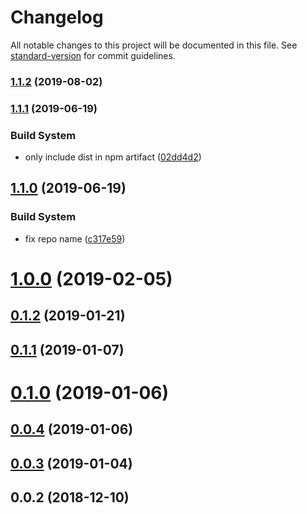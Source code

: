 # Changelog

All notable changes to this project will be documented in this file. See [standard-version](https://github.com/conventional-changelog/standard-version) for commit guidelines.

### [1.1.2](https://github.com/TillaTheHun0/murry/compare/v1.1.1...v1.1.2) (2019-08-02)

### [1.1.1](https://github.com/TillaTheHun0/murry/compare/v1.1.0...v1.1.1) (2019-06-19)


### Build System

* only include dist in npm artifact ([02dd4d2](https://github.com/TillaTheHun0/murry/commit/02dd4d2))



## [1.1.0](https://github.com/TillaTheHun0/murry/compare/v1.0.0...v1.1.0) (2019-06-19)


### Build System

* fix repo name ([c317e59](https://github.com/TillaTheHun0/murry/commit/c317e59))



<a name="1.0.0"></a>
# [1.0.0](https://github.com/TillaTheHun0/murry/compare/v0.1.2...v1.0.0) (2019-02-05)



<a name="0.1.2"></a>
## [0.1.2](https://github.com/TillaTheHun0/murry/compare/v0.1.1...v0.1.2) (2019-01-21)



<a name="0.1.1"></a>
## [0.1.1](https://github.com/TillaTheHun0/murry/compare/v0.1.0...v0.1.1) (2019-01-07)



<a name="0.1.0"></a>
# [0.1.0](https://github.com/TillaTheHun0/murry/compare/v0.0.3...v0.1.0) (2019-01-06)



<a name="0.0.4"></a>
## [0.0.4](https://github.com/TillaTheHun0/murry/compare/v0.0.3...v0.0.4) (2019-01-06)



<a name="0.0.3"></a>
## [0.0.3](https://github.com/TillaTheHun0/murry/compare/v0.0.2...v0.0.3) (2019-01-04)



<a name="0.0.2"></a>
## 0.0.2 (2018-12-10)
